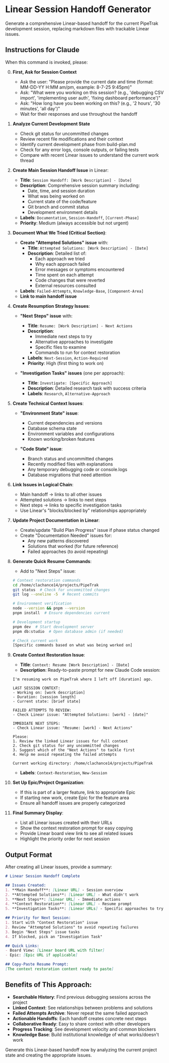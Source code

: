 # Linear Session Handoff Generator

Generate a comprehensive Linear-based handoff for the current PipeTrak development session, replacing markdown files with trackable Linear issues.

## Instructions for Claude

When this command is invoked, please:

0. **First, Ask for Session Context**
   - Ask the user: "Please provide the current date and time (format: MM-DD-YY H:MM am/pm, example: 8-7-25 9:45pm)"
   - Ask: "What were you working on this session? (e.g., 'debugging CSV import', 'implementing user auth', 'fixing dashboard performance')"
   - Ask: "How long have you been working on this? (e.g., '2 hours', '30 minutes', 'all day')"
   - Wait for their responses and use throughout the handoff

1. **Analyze Current Development State**
   - Check git status for uncommitted changes
   - Review recent file modifications and their context
   - Identify current development phase from build-plan.md
   - Check for any error logs, console outputs, or failing tests
   - Compare with recent Linear issues to understand the current work thread

2. **Create Main Session Handoff Issue** in Linear:
   - **Title**: `Session Handoff: [Work Description] - [Date]`
   - **Description**: Comprehensive session summary including:
     - Date, time, and session duration
     - What was being worked on
     - Current state of the code/feature
     - Git branch and commit status
     - Development environment details
   - **Labels**: `Documentation`, `Session-Handoff`, `[Current-Phase]`
   - **Priority**: Medium (always accessible but not urgent)

3. **Document What We Tried (Critical Section)**:
   - **Create "Attempted Solutions" issue** with:
     - **Title**: `Attempted Solutions: [Work Description] - [Date]`
     - **Description**: Detailed list of:
       - Each approach we tried
       - Why each approach failed
       - Error messages or symptoms encountered
       - Time spent on each attempt
       - Code changes that were reverted
       - External resources consulted
   - **Labels**: `Failed-Attempts`, `Knowledge-Base`, `[Component-Area]`
   - **Link to main handoff issue**

4. **Create Resumption Strategy Issues**:
   - **"Next Steps" issue** with:
     - **Title**: `Resume: [Work Description] - Next Actions`
     - **Description**: 
       - Immediate next steps to try
       - Alternative approaches to investigate
       - Specific files to examine
       - Commands to run for context restoration
     - **Labels**: `Next-Session`, `Action-Required`
     - **Priority**: High (first thing to work on)
   
   - **"Investigation Tasks" issues** (one per approach):
     - **Title**: `Investigate: [Specific Approach]`
     - **Description**: Detailed research task with success criteria
     - **Labels**: `Research`, `Alternative-Approach`

5. **Create Technical Context Issues**:
   - **"Environment State" issue**:
     - Current dependencies and versions
     - Database schema state
     - Environment variables and configurations
     - Known working/broken features
   
   - **"Code State" issue**:
     - Branch status and uncommitted changes
     - Recently modified files with explanations
     - Any temporary debugging code or console.logs
     - Database migrations that need attention

6. **Link Issues in Logical Chain**:
   - Main handoff → links to all other issues
   - Attempted solutions → links to next steps
   - Next steps → links to specific investigation tasks
   - Use Linear's "blocks/blocked by" relationships appropriately

7. **Update Project Documentation in Linear**:
   - Create/update "Build Plan Progress" issue if phase status changed
   - Create "Documentation Needed" issues for:
     - Any new patterns discovered
     - Solutions that worked (for future reference)
     - Failed approaches (to avoid repeating)

8. **Generate Quick Resume Commands**:
   - Add to "Next Steps" issue:
   ```bash
   # Context restoration commands
   cd /home/clachance14/projects/PipeTrak
   git status  # Check for uncommitted changes
   git log --oneline -5  # Recent commits
   
   # Environment verification
   node --version && pnpm --version
   pnpm install  # Ensure dependencies current
   
   # Development startup
   pnpm dev  # Start development server
   pnpm db:studio  # Open database admin (if needed)
   
   # Check current work
   [Specific commands based on what was being worked on]
   ```

9. **Create Context Restoration Issue**:
   - **Title**: `Context: Resume [Work Description] - [Date]`
   - **Description**: Ready-to-paste prompt for new Claude Code session:
   ```
   I'm resuming work on PipeTrak where I left off [duration] ago.
   
   LAST SESSION CONTEXT:
   - Working on: [work description]
   - Duration: [session length]
   - Current state: [brief state]
   
   FAILED ATTEMPTS TO REVIEW:
   - Check Linear issue: "Attempted Solutions: [work] - [date]"
   
   IMMEDIATE NEXT STEPS:
   - Check Linear issue: "Resume: [work] - Next Actions"
   
   Please:
   1. Review the linked Linear issues for full context
   2. Check git status for any uncommitted changes  
   3. Suggest which of the "Next Actions" to tackle first
   4. Help me avoid repeating the failed attempts
   
   Current working directory: /home/clachance14/projects/PipeTrak
   ```
   - **Labels**: `Context-Restoration`, `New-Session`

10. **Set Up Epic/Project Organization**:
    - If this is part of a larger feature, link to appropriate Epic
    - If starting new work, create Epic for the feature area
    - Ensure all handoff issues are properly categorized

11. **Final Summary Display**:
    - List all Linear issues created with their URLs
    - Show the context restoration prompt for easy copying
    - Provide Linear board view link to see all related issues
    - Highlight the priority order for next session

## Output Format

After creating all Linear issues, provide a summary:

```markdown
# Linear Session Handoff Complete

## Issues Created:
1. **Main Handoff**: [Linear URL] - Session overview
2. **Attempted Solutions**: [Linear URL] - What didn't work
3. **Next Steps**: [Linear URL] - Immediate actions
4. **Context Restoration**: [Linear URL] - Resume prompt
5. **Investigation Tasks**: [Linear URLs] - Specific approaches to try

## Priority for Next Session:
1. Start with "Context Restoration" issue
2. Review "Attempted Solutions" to avoid repeating failures
3. Begin "Next Steps" issue tasks
4. If blocked, pick an "Investigation Task"

## Quick Links:
- Board View: [Linear board URL with filter]
- Epic: [Epic URL if applicable]

## Copy-Paste Resume Prompt:
[The context restoration content ready to paste]
```

## Benefits of This Approach:

- **Searchable History**: Find previous debugging sessions across the project
- **Linked Context**: See relationships between problems and solutions
- **Failed Attempts Archive**: Never repeat the same failed approach
- **Actionable Handoffs**: Each handoff creates concrete next steps
- **Collaborative Ready**: Easy to share context with other developers
- **Progress Tracking**: See development velocity and common blockers
- **Knowledge Base**: Build institutional knowledge of what works/doesn't work

Generate this Linear-based handoff now by analyzing the current project state and creating the appropriate issues.